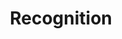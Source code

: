 ---
word: "true"

types: "word"

title: "Recognition"

categories: ['']

tags: ['Recognition']

arabic: 'التعرف الآلي على اﻷنماط'

arexps: []

enwords: ['Recognition']

enexps: []

arlexicons: 'ع'

enlexicons: 'R'

authors: ['Ruqayya Roshdy']

translators: ['X']

citations: 'تطبيقات أساسية في المعالجة الآلية للغة العربية'

sources: 'مركز الملك عبدالله بن عبدالعزيز الدولي لخدمة اللغة العربية'

slug: ""
---